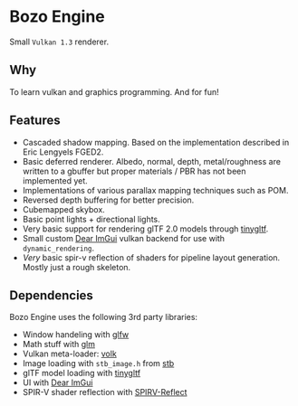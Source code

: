 # Bozo Engine
Small `Vulkan 1.3` renderer.

## Why
To learn vulkan and graphics programming. And for fun!

## Features
- Cascaded shadow mapping. Based on the implementation described in Eric Lengyels FGED2.
- Basic deferred renderer. Albedo, normal, depth, metal/roughness are written to a gbuffer but proper materials / PBR has not been implemented yet.
- Implementations of various parallax mapping techniques such as POM.
- Reversed depth buffering for better precision.
- Cubemapped skybox.
- Basic point lights + directional lights.
- Very basic support for rendering glTF 2.0 models through [tinygltf](https://github.com/syoyo/tinygltf).
- Small custom [Dear ImGui](https://github.com/ocornut/imgui) vulkan backend for use with `dynamic_rendering`.
- *Very* basic spir-v reflection of shaders for pipeline layout generation. Mostly just a rough skeleton.

## Dependencies
Bozo Engine uses the following 3rd party libraries:
- Window handeling with [glfw](https://github.com/glfw/glfw)
- Math stuff with [glm](https://github.com/g-truc/glm)
- Vulkan meta-loader: [volk](https://github.com/zeux/volk)
- Image loading with `stb_image.h` from [stb](https://github.com/nothings/stb)
- glTF model loading with [tinygltf](https://github.com/syoyo/tinygltf)
- UI with [Dear ImGui](https://github.com/ocornut/imgui)
- SPIR-V shader reflection with [SPIRV-Reflect](https://github.com/KhronosGroup/SPIRV-Reflect)
